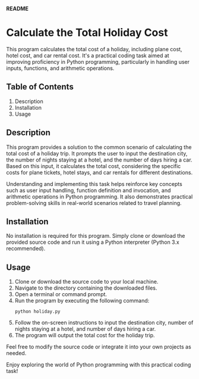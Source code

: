 **README**

# Calculate the Total Holiday Cost

This program calculates the total cost of a holiday, including plane 
cost, hotel cost, and car rental cost. It's a practical coding task 
aimed at improving proficiency in Python programming, particularly in 
handling user inputs, functions, and arithmetic operations.

## Table of Contents
1. Description
2. Installation
3. Usage

## Description

This program provides a solution to the common scenario of calculating 
the total cost of a holiday trip. It prompts the user to input the 
destination city, the number of nights staying at a hotel, and the 
number of days hiring a car. Based on this input, it calculates the 
total cost, considering the specific costs for plane tickets, hotel 
stays, and car rentals for different destinations.

Understanding and implementing this task helps reinforce key concepts 
such as user input handling, function definition and invocation, and 
arithmetic operations in Python programming. It also demonstrates 
practical problem-solving skills in real-world scenarios related to 
travel planning.

## Installation

No installation is required for this program. Simply clone or download 
the provided source code and run it using a Python interpreter 
(Python 3.x recommended).

## Usage

1. Clone or download the source code to your local machine.
2. Navigate to the directory containing the downloaded files.
3. Open a terminal or command prompt.
4. Run the program by executing the following command:
   ```
   python holiday.py
   ```
5. Follow the on-screen instructions to input the destination city, 
number of nights staying at a hotel, and number of days hiring a car.
6. The program will output the total cost for the holiday trip.

Feel free to modify the source code or integrate it into your own 
projects as needed.

Enjoy exploring the world of Python programming with this practical 
coding task!
